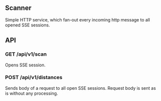 ## Scanner
Simple HTTP service, which fan-out every incoming http message
to all opened SSE sessions.

## API

### GET /api/v1/scan

Opens SSE session.

### POST /api/v1/distances

Sends body of a request to all open SSE sessions.
Request body is sent as is without any processing.
